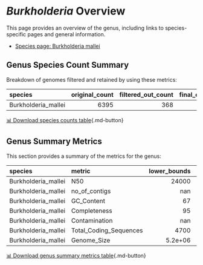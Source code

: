 # *Burkholderia* Overview
This page provides an overview of the genus, including links to species-specific pages and general information.

- [Species page: Burkholderia mallei](Burkholderia_mallei/index.md)
## Genus Species Count Summary
Breakdown of genomes filtered and retained by using these metrics:

| species             |   original_count |   filtered_out_count |   final_count |
|:--------------------|-----------------:|---------------------:|--------------:|
| Burkholderia_mallei |             6395 |                  368 |          6027 |


[📊 Download species counts table](species_counts.csv){.md-button}
## Genus Summary Metrics
This section provides a summary of the metrics for the genus:

| species             | metric                 |   lower_bounds |   upper_bounds |
|:--------------------|:-----------------------|---------------:|---------------:|
| Burkholderia_mallei | N50                    |    24000       |      nan       |
| Burkholderia_mallei | no_of_contigs          |      nan       |      690       |
| Burkholderia_mallei | GC_Content             |       67       |       69       |
| Burkholderia_mallei | Completeness           |       95       |      nan       |
| Burkholderia_mallei | Contamination          |      nan       |        6       |
| Burkholderia_mallei | Total_Coding_Sequences |     4700       |     6500       |
| Burkholderia_mallei | Genome_Size            |        5.2e+06 |        7.5e+06 |


[📊 Download genus summary metrics table](genus_summary_metrics.csv){.md-button}
